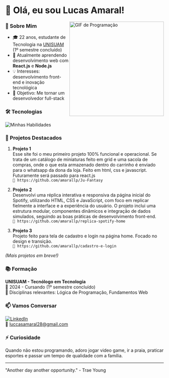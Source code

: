 # 👋 Olá, eu sou Lucas Amaral!

<img align="right" width="300" src="https://media.giphy.com/media/qgQUggAC3Pfv687qPC/giphy.gif" alt="GIF de Programação">

### 🚀 Sobre Mim
- 🎓 22 anos, estudante de Tecnologia na [UNISUAM](https://www.unisuam.edu.br/) (1º semestre concluído)
- 🌱 Atualmente aprendendo desenvolvimento web com **React.js** e **Node.js**
- 💡 Interesses: desenvolvimento front-end e inovação tecnológica
- 🎯 Objetivo: Me tornar um desenvolvedor full-stack

### 🛠 Tecnologias
![Minhas Habilidades](https://skillicons.dev/icons?i=html,css,js,git,github)

### 📂 Projetos Destacados
1. **Projeto 1**  
   Esse site foi o meu primeiro projeto 100% funcional e operacional. Se trata de um catálogo de miniaturas feito em grid e uma sacola de compras, onde o que esta armazenado dentro do carrinho é enviado para o whatsapp da dona da loja. Feito em html, css e javascript. Futuramente será passado para react.js  
   `🔗 https://github.com/amarallp/Ju-Fantasy`

 2. **Projeto 2**  
 Desenvolvi uma réplica interativa e responsiva da página inicial do Spotify, utilizando HTML, CSS e JavaScript, com foco em replicar fielmente a interface e a experiência do usuário. O projeto inclui uma estrutura modular, componentes dinâmicos e integração de dados simulados, seguindo as boas práticas de desenvolvimento front-end.  
   `🔗 https://github.com/amarallp/replica-spotify-home`


 3. **Projeto 3**  
  Projeto feito para tela de cadastro e login na página home. Focado no design e transição.  
   `🔗 https://github.com/amarallp/cadastro-e-login`

*(Mais projetos em breve!)*

### 📚 Formação
**UNISUAM - Tecnólogo em Tecnologia**  
📅 2024 - Cursando (1º semestre concluído)  
📖 Disciplinas relevantes: Lógica de Programação, Fundamentos Web

### 📫 Vamos Conversar
[![LinkedIn](https://img.shields.io/badge/-LinkedIn-0077B5?style=flat&logo=linkedin)](https://www.linkedin.com/in/lucas-amaral-webdev/)  
📧 luccasamaral28@gmail.com

### ⚡ Curiosidade
Quando não estou programando, adoro jogar video game, ir a praia, praticar esportes e passar um tempo de qualidade com a família.

---

"Another day another opportunity." - Trae Young 

